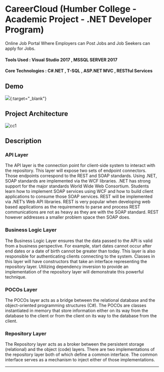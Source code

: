 # CareerCloud (Humber College - Academic Project - .NET Developer Program)
Online Job Portal Where Employers can Post Jobs and Job Seekers can apply for Jobs.

#### Tools Used : Visual Studio 2017 , MSSQL SERVER 2017

#### Core Technologies : C#.NET , T-SQL , ASP.NET MVC , RESTful Services 

## Demo
[![](https://user-images.githubusercontent.com/37629359/46511439-abb1dd00-c81c-11e8-96cf-df95e236a971.PNG)](https://drive.google.com/file/d/150x1izOL9poGIug-JRyv66YBetfdWwUJ/view){:target="_blank"}



##  Project Architecture
![cc1](https://user-images.githubusercontent.com/37629359/45276537-f7c56800-b490-11e8-8c30-3a836c0cb7f2.png)

## Description

### API Layer

The API layer is the connection point for client-side system to interact with the repository.  This layer will expose two sets of endpoint connectors.  Those endpoints correspond to the REST and SOAP standards. 
Using .NET, SOAP standards are implemented via the WCF libraries.  .NET has strong support for the major standards World Wide Web Consortium.  Students learn how to implement SOAP services using WCF and how to build client applications to consume those SOAP services.
REST will be implemented via .NET’s Web API libraries.  REST is very popular when developing web based applications as the requirements to parse and process REST communications are not as heavy as they are with the SOAP standard.  REST however addresses a smaller problem space then SOAP does.
 
### Business Logic Layer

The Business Logic Layer ensures that the data passed to the API is valid from a business perspective.  For example, start dates cannot occur after end dates or a date of birth cannot be greater than today.  This layer is also responsible for authenticating clients connecting to the system.
Classes in this layer will have constructors that take an interface representing the repository layer.  Utilizing dependency inversion to provide an implementation of the repository layer will demonstrate this powerful technique.   
 
### POCOs Layer

The POCOs layer acts as a bridge between the relational database  and the object-oriented programming structures (C#).
The POCOs are classes instantiated in memory that store information either on its way from the database to the client or from the client on its way to the database from the client.  
 
### Repository Layer

The Repository layer acts as a broker between the persistent storage (relational) and the object (code) layers. There are two implementations of the repository layer both of which define a common interface.  The common interface serves as a mechanism to inject either of those implementations. 
 
--------------------------------------------------------------------------------------------------------------------------
